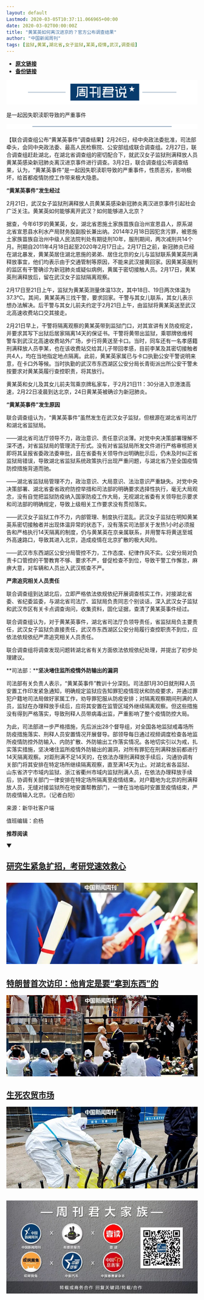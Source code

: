 ```yaml
---
layout: default
Lastmod: 2020-03-05T10:37:11.066965+00:00
date: 2020-03-02T00:00:00Z
title: "黄某英如何离汉进京的？官方公布调查结果"
author: "中国新闻周刊"
tags: [监狱,黄某,湖北省,女子监狱,某英,疫情,武汉,调查组]
---
```


* [**原文链接**](https://mp.weixin.qq.com/s/IcUZ45UZDrCy7nduy8t8Fg)
* [**备份链接**](http://archive.is/zTd9c)


![](/images/post/f41406ec9ad46136ba4493dadf70b2d1.jpg)

是一起因失职渎职导致的严重事件

![](/images/post/5068c0a7c0924f3c134f3186e9e4ae73.jpg)  

【联合调查组公布“黄某英事件”调查结果】2月26日，经中央政法委批准，司法部牵头，会同中央政法委、最高人民检察院、公安部组成联合调查组。2月27日，联合调查组赶赴湖北，在湖北省调查组的密切配合下，就武汉女子监狱刑满释放人员黄某英感染新冠肺炎离汉进京事件进行调查。3月2日，联合调查组公布调查结果，认为，“黄某英事件”是一起因失职渎职导致的严重事件，性质恶劣，影响极坏，给首都疫情防控工作带来极大隐患。

**“黄某英事件”发生经过**

2月21日，武汉女子监狱刑满释放人员黄某英感染新冠肺炎离汉进京事件引起社会广泛关注。黄某英如何能够离开武汉？如何能够进入北京？

据查，今年61岁的黄某英，女，湖北省恩施土家族苗族自治州宣恩县人，原系湖北省宣恩县水利水产局财务股副股长兼出纳。2014年2月18日因犯贪污罪，被恩施土家族苗族自治州中级人民法院判处有期徒刑10年，服刑期间，两次减刑共14个月。刑期自2011年4月18日起至2020年2月17日止。2月17日之前，新冠肺炎已经在湖北暴发，黄某英居住湖北恩施的弟弟、居住北京的女儿与监狱联系黄某英刑满释放事宜，他们均表示由于交通管制等原因，不能来武汉接黄回家。因黄某英服刑的监区有干警确诊为新冠肺炎或疑似病例，黄属于密切接触人员。2月17日，黄某英刑满释放后，留在武汉女子监狱隔离观察。

2月17日至21日上午，监狱为黄某英测量体温13次，其中18日、19日两次体温为37.3°C。其间，黄某英再三找干警，要求回家。干警与其女儿联系，其女儿表示想办法解决。后干警与其女儿前夫约定于2月21日上午，由监狱将黄某英送至武汉北高速收费站口交其接走。

2月21日早上，干警将隔离观察的黄某英带到监狱门口，对其宣讲有关防疫规定，并要求其写下出狱后居家隔离14天的保证书。干警将黄带出监狱，乘鄂牌依维柯警车到武汉北高速收费站外广场，步行将黄送至卡口。当时，同车还有一名孝感籍刑满释放人员李某，也在该收费站交给其儿子带回孝感，目前李某及其密切接触者共4人，均在当地指定地点隔离。此前，黄某英家属已与卡口执勤公安干警说明来意，在卡口外等候。当时执勤的武汉市东西湖区公安分局长青街派出所公安干警未按要求对黄某英履行查控职责，将其放行。

黄某英和女儿及其女儿前夫驾乘京牌私家车，于2月21日11：30分进入京港澳高速，2月22日凌晨到达北京，24日黄某英被确诊为新冠肺炎。

**“黄某英事件”发生原因**

联合调查组认为，“黄某英事件”虽然发生在武汉女子监狱，但根源在湖北省司法厅和湖北省监狱局。

——湖北省司法厅领导不力，政治意识、责任意识淡薄。对党中央决策部署理解不深不透，对省监狱局的管理流于形式。没有对省监狱局所发文件进行严格审核把关即将其呈报省委政法委审批，且在省委有关领导作出明确批示后，仍未及时纠正省监狱局错误，导致湖北省监狱系统政策执行出现严重问题，与湖北省乃至全国疫情防控措施背道而驰。

——湖北省监狱局管理不力，政治意识、大局意识、法治意识严重缺失。对党中央决策部署、湖北省委省政府防控举措和司法部的明确要求选择性执行，毫无大局观念，没有自觉把监狱防疫纳入国家防疫工作大局，无视湖北省委有关领导批示要求和司法部的明确规定，导致上级相关工作要求没有贯彻落实。

——武汉女子监狱工作不力，内部管理、制度执行混乱。武汉女子监狱在明知黄某英系密切接触者并出现体温异常的状态下，没有落实司法部关于发热1小时必须报告和严格执行14天隔离的制度，仍与黄某英在京亲属联系，并用警车将黄送至城外高速路口，导致其进入北京，造成疫情在北京扩散的极大风险。

——武汉市东西湖区公安分局管控不力，工作态度、纪律作风不实。公安分局对负责卡口管控的干警教育不够、要求不严，督促检查不到位，导致干警工作懈怠，麻痹大意，对车辆和人员出入武汉核查不严。

**严肃追究相关人员责任**

联合调查组到达湖北后，立即严格依法依规依纪开展调查核实工作，对接湖北省委、省纪委监委，与湖北省司法厅、监狱局负责同志个别谈话，深入武汉女子监狱和武汉市区有关卡点调查询问，收集资料，固化证据，查清了黄某英事件经过。

联合调查组认为，对于黄某英事件，湖北省司法厅负领导责任，省监狱局负主要责任，武汉女子监狱负直接责任，武汉市东西湖区公安分局履行查控职责不到位，应依法依规依纪严肃追究相关人员责任。

联合调查组将调查发现问题转湖北省有关方面依法依规依纪处理，并提出了初步处理建议。

**司法部：****坚决堵住监所疫情外防输出的漏洞**

司法部有关负责人表示，“黄某英事件”教训十分深刻。司法部1月30日就刑释人员安置工作印发紧急通知，明确规定监狱应告知罪犯疫情现状和防疫要求，并通过罪犯户籍地司法局做好家属工作，劝导罪犯服从防疫安排；对隔离观察期间刑满的人员，监狱在办理释放手续后，应将其安置在监管区域外继续隔离观察。但这些措施没有得到严格落实，导致刑释人员带病毒出监，严重影响了整个疫情防控大局。

为此，司法部进一步严格措施，先后派出28个督导组，对全国各地监狱戒毒场所防疫措施落实、刑释人员安置情况开展督导。部领导每日通过视频调度检查各地监所疫情防控外防输入、内防扩散、外防输出工作落实情况。各地切实引以为戒，扎实落实措施，坚决堵住监所疫情外防输出的漏洞，对所有罪犯在刑满释放前都进行14天隔离观察。对距刑满不足14天的，在依法办理刑满释放手续后，沟通协调有关部门将其安排在特定场所继续隔离观察，直至满14天为止。对湖北省各监狱、山东省济宁市域内监狱、浙江省衢州市域内监狱刑满人员，在依法办理释放手续后，协调有关部门一律安排在特定场所隔离至疫情结束。对户籍地为北京的刑满释放人员，无缝对接监狱所在地安置帮教部门，一律在当地临时安置至疫情结束，严防疫情输入北京。（记者白阳）

来源：新华社客户端

值班编辑：俞杨

**推荐阅读**

▼

[**研究生紧急扩招，考研党速效救心**](http://mp.weixin.qq.com/s?__biz=MjM5MDU1Mzg3Mw==&mid=2651251503&idx=1&sn=90fa8ff1b5e583f7bdad7600fc52ecda&chksm=bdb141518ac6c84755853bdf38f2c39fad865fa3e8c1800b64f3f311afd3e3d9e4f0fe421626&scene=21#wechat_redirect)
--------------------------------------------------------------------------------------------------------------------------------------------------------------------------------------------------------------------------------------------

[![](/images/post/4d867b31e88f676a2d52570b1634e377.jpg)](http://mp.weixin.qq.com/s?__biz=MjM5MDU1Mzg3Mw==&mid=2651251503&idx=1&sn=90fa8ff1b5e583f7bdad7600fc52ecda&chksm=bdb141518ac6c84755853bdf38f2c39fad865fa3e8c1800b64f3f311afd3e3d9e4f0fe421626&scene=21#wechat_redirect)
------------------------------------------------------------------------------------------------------------------------------------------------------------------------------------------------------------------------------------------------------------------------------------------------------------------------------------------------------------------------

[**特朗普首次访印：**](http://mp.weixin.qq.com/s?__biz=MjM5MDU1Mzg3Mw==&mid=2651251471&idx=1&sn=03aab2f3480824c452372159a0f35705&chksm=bdb141718ac6c867d8dd420886d095ab4a7223fe03a01be2eaab4b9a55e41637d8465428552d&scene=21#wechat_redirect)[**他肯定是要“拿到东西”的**](http://mp.weixin.qq.com/s?__biz=MjM5MDU1Mzg3Mw==&mid=2651251471&idx=1&sn=03aab2f3480824c452372159a0f35705&chksm=bdb141718ac6c867d8dd420886d095ab4a7223fe03a01be2eaab4b9a55e41637d8465428552d&scene=21#wechat_redirect)
------------------------------------------------------------------------------------------------------------------------------------------------------------------------------------------------------------------------------------------------------------------------------------------------------------------------------------------------------------------------------------------------------------------------------------------------------------------------------

[![](/images/post/ee9593b63309a86aa0ed1fa757cc44fe.jpg)](http://mp.weixin.qq.com/s?__biz=MjM5MDU1Mzg3Mw==&mid=2651251471&idx=1&sn=03aab2f3480824c452372159a0f35705&chksm=bdb141718ac6c867d8dd420886d095ab4a7223fe03a01be2eaab4b9a55e41637d8465428552d&scene=21#wechat_redirect)

[**生死农贸市场**](http://mp.weixin.qq.com/s?__biz=MjM5MDU1Mzg3Mw==&mid=2651251421&idx=1&sn=9a437ffb2357230b351003e74722775e&chksm=bdb140a38ac6c9b586875a274f4112400c3014ef336b221268b1597f4db0d7c6067da8605cc6&scene=21#wechat_redirect)
-----------------------------------------------------------------------------------------------------------------------------------------------------------------------------------------------------------------------------------

[![](/images/post/463dc938c7fa7ebdc54fb29467379602.jpg)](http://mp.weixin.qq.com/s?__biz=MjM5MDU1Mzg3Mw==&mid=2651251421&idx=1&sn=9a437ffb2357230b351003e74722775e&chksm=bdb140a38ac6c9b586875a274f4112400c3014ef336b221268b1597f4db0d7c6067da8605cc6&scene=21#wechat_redirect)

![](/images/post/e7d75581cc05b5b4850558294bf97f5f.jpg)
--------------------------------------------------------------------------------------------------------------------------------------------------------

